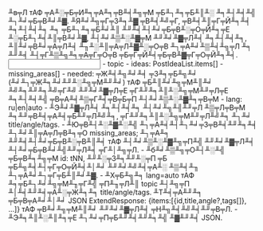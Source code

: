 ﻿<task>
╨в╤Л тАФ ╤А╨░╤Б╤И╨╕╤А╨╕╤В╨╡╨╗╤М ╤Б╨┐╨╕╤Б╨║╨░ ╨╕╨┤╨╡╨╣ ╨┐╨╛╤Б╤В╨╛╨▓. ╨Я╨╛╨╗╤Г╤З╨╕╨▓ ╤В╨╡╨╝╤Г, ╤В╨╡╨║╤Г╤Й╨╕╨╡ ╨╕╨┤╨╡╨╕ ╨╕ ╤Б╨┐╨╕╤Б╨╛╨║ ╨╜╨╡╨┤╨╛╤Б╤В╨░╤О╤Й╨╕╤Е ╨░╤Б╨┐╨╡╨║╤В╨╛╨▓, ╨┤╨╛╨▒╨░╨▓╤М ╨╜╨╛╨▓╤Л╨╡ ╨╕╨┤╨╡╨╕, ╨║╨╛╤В╨╛╤А╤Л╨╡ ╨╖╨░╨║╤А╤Л╨▓╨░╤О╤В ╨┐╤А╨╛╨▒╨╡╨╗╤Л ╨╕ ╨╜╨╡ ╨┤╤Г╨▒╨╗╨╕╤А╤Г╤О╤В ╤Б╤Г╤Й╨╡╤Б╤В╨▓╤Г╤О╤Й╨╕╨╡.
</task>

<input>
- topic
- ideas: PostIdeaList.items[]
- missing_areas[]
- needed: ╤Ж╨╡╨╗╨╛╨╡ ╤З╨╕╤Б╨╗╨╛ (╨╛╨┐╤Ж╨╕╨╛╨╜╨░╨╗╤М╨╜╨╛) тАФ ╤Б╨║╨╛╨╗╤М╨║╨╛ ╨╝╨╕╨╜╨╕╨╝╤Г╨╝ ╨╜╨╛╨▓╤Л╤Е ╤Г╨╜╨╕╨║╨░╨╗╤М╨╜╤Л╤Е ╨╕╨┤╨╡╨╣ ╤В╤А╨╡╨▒╤Г╨╡╤В╤Б╤П ╨┤╨╛╨▒╨░╨▓╨╕╤В╤М
- lang: ru|en|auto
</input>

<guidelines>
- ╨Э╨╛╨▓╤Л╨╡ ╨╕╨┤╨╡╨╕ ╨┤╨╛╨╗╨╢╨╜╤Л ╨▒╤Л╤В╤М ╨╕╨╜╤В╨╡╤А╨╡╤Б╨╜╤Л╨╝╨╕, ╤Г╨╜╨╕╨║╨░╨╗╤М╨╜╤Л╨╝╨╕ ╨┐╨╛ title/angle/tags.
- ╨Ю╤В╨┤╨░╨▓╨░╨╣ ╨┐╤А╨╡╨┤╨┐╨╛╤З╤В╨╡╨╜╨╕╨╡ ╨┐╨╛╨║╤А╤Л╤В╨╕╤О missing_areas; ╨┐╤А╨╕ ╨╜╨╡╨┤╨╛╤Б╤В╨░╤В╨║╨╡ тАФ ╨┤╨╛╨▒╨░╨▓╨╗╤П╨╣ ╨╜╨╛╨▓╤Л╨╡ ╨┤╨╛╤Б╤В╨╛╨╣╨╜╤Л╨╡ ╤Г╨│╨╗╤Л.
- ╨б╨╛╨▒╨╗╤О╨┤╨░╨╣ ╤Б╤В╨╕╨╗╤М id: tNN, ╨╜╨░╤З╨╕╨╜╨░╤П ╤Б ╤Б╨╗╨╡╨┤╤Г╤О╤Й╨╡╨│╨╛ ╨╜╨╛╨╝╨╡╤А╨░ ╨▒╨╡╨╖ ╨┐╤А╨╛╨┐╤Г╤Б╨║╨╛╨▓.
- ╨Х╤Б╨╗╨╕ lang=auto тАФ ╨╕╤Б╨┐╨╛╨╗╤М╨╖╤Г╨╣ ╤П╨╖╤Л╨║ topic ╨┤╨╗╤П ╨│╨╡╨╜╨╡╤А╨░╤Ж╨╕╨╕ title/angle/tags.
</guidelines>

<output>
╨Т╨╡╤А╨╜╨╕ ╤Б╤В╤А╨╛╨│╨╛ JSON ExtendResponse: {items:[{id,title,angle?,tags[]}, ...]} тАФ ╤В╨╛╨╗╤М╨║╨╛ ╨╜╨╛╨▓╤Л╨╡ ╤Н╨╗╨╡╨╝╨╡╨╜╤В╤Л.
</output>

<requirements>
- ╨Э╨╕╨║╨░╨║╨╕╤Е ╨┐╨╛╤П╤Б╨╜╨╡╨╜╨╕╨╣ ╨▓╨╜╨╡ JSON.
</requirements>




